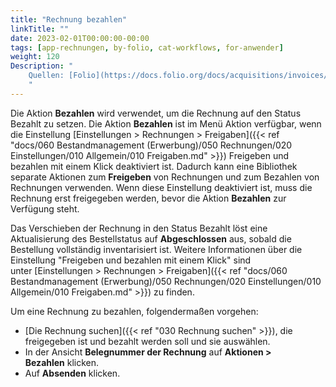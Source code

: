 ```yaml
---
title: "Rechnung bezahlen"
linkTitle: ""
date: 2023-02-01T00:00:00-00:00
tags: [app-rechnungen, by-folio, cat-workflows, for-anwender]
weight: 120
Description: "
    Quellen: [Folio](https://docs.folio.org/docs/acquisitions/invoices/#paying-an-invoice ) & [GBV](https://info.gbv.de/display/FOLIOGBVEXTERN/Folio:+Rechnung+bezahlen)
    "
---
```


Die Aktion **Bezahlen** wird verwendet, um die Rechnung auf den Status Bezahlt zu setzen. Die Aktion **Bezahlen** ist im Menü Aktion verfügbar, wenn die Einstellung [Einstellungen > Rechnungen > Freigaben]({{< ref "docs/060 Bestandmanagement (Erwerbung)/050 Rechnungen/020 Einstellungen/010 Allgemein/010 Freigaben.md" >}}) Freigeben und bezahlen mit einem Klick deaktiviert ist. Dadurch kann eine Bibliothek separate Aktionen zum **Freigeben** von Rechnungen und zum Bezahlen von Rechnungen verwenden. Wenn diese Einstellung deaktiviert ist, muss die Rechnung erst freigegeben werden, bevor die Aktion **Bezahlen** zur Verfügung steht.

Das Verschieben der Rechnung in den Status Bezahlt löst eine Aktualisierung des Bestellstatus auf **Abgeschlossen** aus, sobald die Bestellung vollständig inventarisiert ist. Weitere Informationen über die Einstellung "Freigeben und bezahlen mit einem Klick" sind unter [Einstellungen > Rechnungen > Freigaben]({{< ref "docs/060 Bestandmanagement (Erwerbung)/050 Rechnungen/020 Einstellungen/010 Allgemein/010 Freigaben.md" >}}) zu finden.

Um eine Rechnung zu bezahlen, folgendermaßen vorgehen:

* [Die Rechnung suchen]({{< ref "030 Rechnung suchen" >}}), die freigegeben ist und bezahlt werden soll und sie auswählen.
* In der Ansicht **Belegnummer der Rechnung** auf **Aktionen > Bezahlen** klicken.
* Auf **Absenden** klicken.
